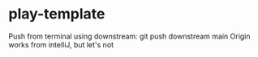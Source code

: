 # play-template
Push from terminal using downstream: git push downstream main
Origin works from intelliJ, but let's not
